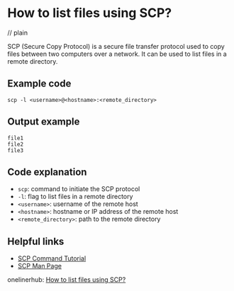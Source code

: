 # How to list files using SCP?
// plain

SCP (Secure Copy Protocol) is a secure file transfer protocol used to copy files between two computers over a network. It can be used to list files in a remote directory.

## Example code

```
scp -l <username>@<hostname>:<remote_directory>
```

## Output example

```
file1
file2
file3
```

## Code explanation

- `scp`: command to initiate the SCP protocol
- `-l`: flag to list files in a remote directory
- `<username>`: username of the remote host
- `<hostname>`: hostname or IP address of the remote host
- `<remote_directory>`: path to the remote directory

## Helpful links
- [SCP Command Tutorial](https://www.ssh.com/ssh/scp)
- [SCP Man Page](https://linux.die.net/man/1/scp)

onelinerhub: [How to list files using SCP?](https://onelinerhub.com/scp/how-to-list-files-using-scp)